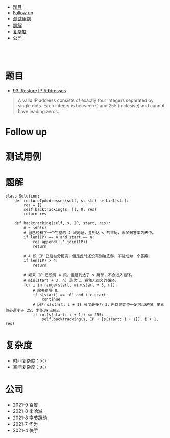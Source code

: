 - [题目](#题目)
- [Follow up](#follow-up)
- [测试用例](#测试用例)
- [题解](#题解)
- [复杂度](#复杂度)
- [公司](#公司)

</br></br>

# 题目
- [93. Restore IP Addresses](https://leetcode.com/problems/restore-ip-addresses/description/)
> A valid IP address consists of exactly four integers separated by single dots. Each integer is between 0 and 255 (inclusive) and cannot have leading zeros.

# Follow up

# 测试用例

# 题解
```
class Solution:
    def restoreIpAddresses(self, s: str) -> List[str]:
        res = []
        self.backtracking(s, [], 0, res)
        return res
    
    def backtracking(self, s, IP, start, res):
        n = len(s)
        # 当已经有了一个完整的 4 段地址，且到达 s 的末尾，添加到答案列表中。
        if len(IP) == 4 and start == n:
            res.append('.'.join(IP))
            return

        # 4 段 IP 已经被分配完，但是此时还没有到达底部，不能成为一个答案。
        if len(IP) > 4:
            return

        # 如果 IP 还没有 4 段，但是到达了 s 尾部，不会进入循环。
        # min(start + 3, n) 是优化，避免无意义的循环。
        for i in range(start, min(start + 3, n)):
            # 除去前导 0。
            if s[start] == '0' and i > start:
                continue
            # 因为 s[start: i + 1] 长度最多为 3，所以前两位一定可以递归，第三位必须小于 255 才能进行递归。
            if int(s[start: i + 1]) <= 255:
                self.backtracking(s, IP + [s[start: i + 1]], i + 1, res)
```

# 复杂度
- 时间复杂度：`O()`
- 空间复杂度：`O()`

# 公司
- 2021-9 百度
- 2021-8 米哈游
- 2021-8 字节跳动
- 2021-7 华为
- 2021-4 快手